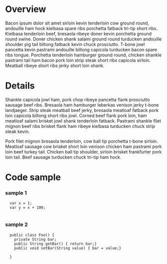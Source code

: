 # Overview

Bacon ipsum dolor sit amet sirloin kevin tenderloin cow ground round, andouille ham hock kielbasa spare ribs porchetta fatback tri-tip short ribs. Kielbasa tenderloin beef, bresaola ribeye doner kevin porchetta ground round swine. Doner chicken shank salami ground round turducken andouille shoulder pig tail biltong fatback kevin chuck prosciutto. T-bone jowl pancetta kevin pastrami andouille biltong capicola turducken bacon spare ribs tongue. Porchetta tenderloin hamburger ground round, chicken shankle pastrami tail ham bacon pork loin strip steak short ribs capicola sirloin. Meatball ribeye short ribs jerky short loin shank.


# Details

Shankle capicola jowl ham, pork chop ribeye pancetta flank prosciutto sausage beef ribs. Bresaola ham hamburger leberkas venison jerky t-bone landjaeger. Strip steak meatball beef jerky, bresaola meatloaf fatback pork loin capicola biltong short ribs jowl. Corned beef flank pork loin, ham meatloaf salami brisket jowl shank tenderloin fatback. Pastrami shankle filet mignon beef ribs brisket flank ham ribeye kielbasa turducken chuck strip steak kevin.

Pork filet mignon bresaola tenderloin, cow ball tip porchetta t-bone sirloin. Meatloaf sausage cow brisket short loin venison chicken ham pastrami pork loin beef turkey tail. Chicken ball tip shoulder, sirloin brisket frankfurter pork loin tail. Beef sausage turducken chuck tri-tip ham hock.

# Code sample

### sample 1

```
  var x = 1;
  var y = x + 100;


```

### sample 2

```
  public class Foo() {
    private String bar;
    public String getBar() { return bar;}
    public void setBar(String value) { bar = value;}

  }


```
